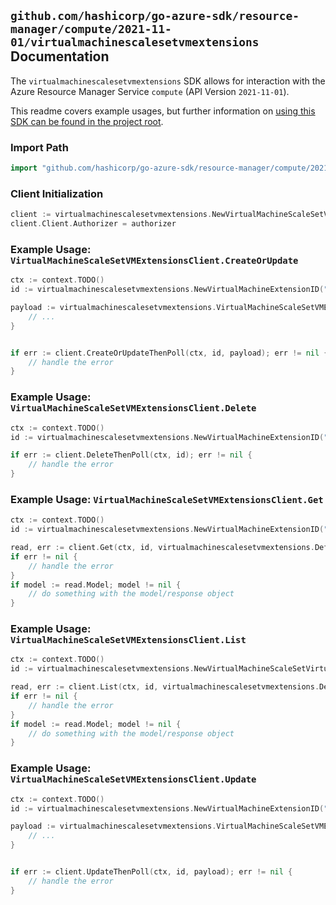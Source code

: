 
## `github.com/hashicorp/go-azure-sdk/resource-manager/compute/2021-11-01/virtualmachinescalesetvmextensions` Documentation

The `virtualmachinescalesetvmextensions` SDK allows for interaction with the Azure Resource Manager Service `compute` (API Version `2021-11-01`).

This readme covers example usages, but further information on [using this SDK can be found in the project root](https://github.com/hashicorp/go-azure-sdk/tree/main/docs).

### Import Path

```go
import "github.com/hashicorp/go-azure-sdk/resource-manager/compute/2021-11-01/virtualmachinescalesetvmextensions"
```


### Client Initialization

```go
client := virtualmachinescalesetvmextensions.NewVirtualMachineScaleSetVMExtensionsClientWithBaseURI("https://management.azure.com")
client.Client.Authorizer = authorizer
```


### Example Usage: `VirtualMachineScaleSetVMExtensionsClient.CreateOrUpdate`

```go
ctx := context.TODO()
id := virtualmachinescalesetvmextensions.NewVirtualMachineExtensionID("12345678-1234-9876-4563-123456789012", "example-resource-group", "vmScaleSetValue", "instanceIdValue", "vmExtensionValue")

payload := virtualmachinescalesetvmextensions.VirtualMachineScaleSetVMExtension{
	// ...
}


if err := client.CreateOrUpdateThenPoll(ctx, id, payload); err != nil {
	// handle the error
}
```


### Example Usage: `VirtualMachineScaleSetVMExtensionsClient.Delete`

```go
ctx := context.TODO()
id := virtualmachinescalesetvmextensions.NewVirtualMachineExtensionID("12345678-1234-9876-4563-123456789012", "example-resource-group", "vmScaleSetValue", "instanceIdValue", "vmExtensionValue")

if err := client.DeleteThenPoll(ctx, id); err != nil {
	// handle the error
}
```


### Example Usage: `VirtualMachineScaleSetVMExtensionsClient.Get`

```go
ctx := context.TODO()
id := virtualmachinescalesetvmextensions.NewVirtualMachineExtensionID("12345678-1234-9876-4563-123456789012", "example-resource-group", "vmScaleSetValue", "instanceIdValue", "vmExtensionValue")

read, err := client.Get(ctx, id, virtualmachinescalesetvmextensions.DefaultGetOperationOptions())
if err != nil {
	// handle the error
}
if model := read.Model; model != nil {
	// do something with the model/response object
}
```


### Example Usage: `VirtualMachineScaleSetVMExtensionsClient.List`

```go
ctx := context.TODO()
id := virtualmachinescalesetvmextensions.NewVirtualMachineScaleSetVirtualMachineID("12345678-1234-9876-4563-123456789012", "example-resource-group", "vmScaleSetValue", "instanceIdValue")

read, err := client.List(ctx, id, virtualmachinescalesetvmextensions.DefaultListOperationOptions())
if err != nil {
	// handle the error
}
if model := read.Model; model != nil {
	// do something with the model/response object
}
```


### Example Usage: `VirtualMachineScaleSetVMExtensionsClient.Update`

```go
ctx := context.TODO()
id := virtualmachinescalesetvmextensions.NewVirtualMachineExtensionID("12345678-1234-9876-4563-123456789012", "example-resource-group", "vmScaleSetValue", "instanceIdValue", "vmExtensionValue")

payload := virtualmachinescalesetvmextensions.VirtualMachineScaleSetVMExtensionUpdate{
	// ...
}


if err := client.UpdateThenPoll(ctx, id, payload); err != nil {
	// handle the error
}
```
